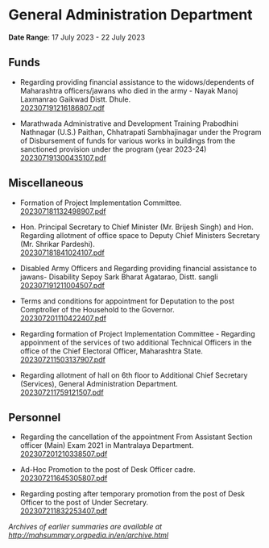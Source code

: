 # General Administration Department

**Date Range**: 17 July 2023 - 22 July 2023


## Funds
- Regarding providing financial assistance to the widows/dependents of Maharashtra officers/jawans who died in the army - Nayak Manoj Laxmanrao Gaikwad Distt. Dhule.\
  [202307191216186807.pdf](https://gr.maharashtra.gov.in/Site/Upload/Government%20Resolutions/English/202307191216186807.pdf)

- Marathwada Administrative and Development Training Prabodhini Nathnagar (U.S.) Paithan, Chhatrapati Sambhajinagar under the Program of Disbursement of funds for various works in buildings from the sanctioned provision under the program (year 2023-24)\
  [202307191300435107.pdf](https://gr.maharashtra.gov.in/Site/Upload/Government%20Resolutions/English/202307191300435107.pdf)

## Miscellaneous
- Formation of Project Implementation Committee.\
  [202307181132498907.pdf](https://gr.maharashtra.gov.in/Site/Upload/Government%20Resolutions/English/202307181132498907.pdf)

- Hon. Principal Secretary to Chief Minister (Mr. Brijesh Singh) and Hon. Regarding allotment of office space to Deputy Chief Ministers Secretary (Mr. Shrikar Pardeshi).\
  [202307181841024107.pdf](https://gr.maharashtra.gov.in/Site/Upload/Government%20Resolutions/English/202307181841024107.pdf)

- Disabled Army Officers and Regarding providing financial assistance to jawans- Disability Sepoy Sark Bharat Agatarao, Distt. sangli\
  [202307191211004507.pdf](https://gr.maharashtra.gov.in/Site/Upload/Government%20Resolutions/English/202307191211004507.pdf)

- Terms and conditions for appointment for Deputation to the post Comptroller of the Household to the Governor.\
  [202307201110422407.pdf](https://gr.maharashtra.gov.in/Site/Upload/Government%20Resolutions/English/202307201110422407.pdf)

- Regarding formation of Project Implementation Committee - Regarding appoinment of the services of two additional Technical Officers in the office of the Chief Electoral Officer, Maharashtra State.\
  [202307211503137907.pdf](https://gr.maharashtra.gov.in/Site/Upload/Government%20Resolutions/English/202307211503137907.pdf)

- Regarding allotment of hall on 6th floor to Additional Chief Secretary (Services), General Administration Department.\
  [202307211759121507.pdf](https://gr.maharashtra.gov.in/Site/Upload/Government%20Resolutions/English/202307211759121507.pdf)

## Personnel
- Regarding the cancellation of the appointment From Assistant Section officer (Main) Exam 2021 in Mantralaya Department.\
  [202307201210338507.pdf](https://gr.maharashtra.gov.in/Site/Upload/Government%20Resolutions/English/202307201210338507.pdf)

- Ad-Hoc Promotion to the post of Desk Officer cadre.\
  [202307211645305807.pdf](https://gr.maharashtra.gov.in/Site/Upload/Government%20Resolutions/English/202307211645305807.pdf)

- Regarding posting after temporary promotion from the post of Desk Officer to the post of Under Secretary.\
  [202307211832253407.pdf](https://gr.maharashtra.gov.in/Site/Upload/Government%20Resolutions/English/202307211832253407.pdf)


*Archives of earlier summaries are available at http://mahsummary.orgpedia.in/en/archive.html*